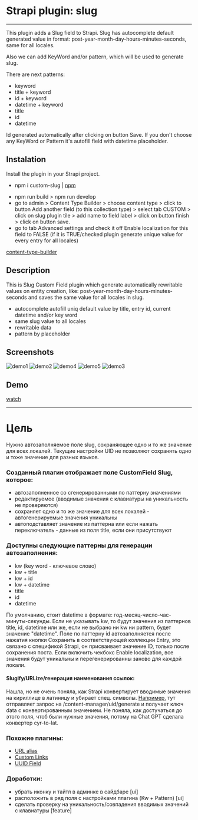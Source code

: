 # Strapi plugin: slug
---
This plugin adds a Slug field to Strapi.
Slug has autocomplete default generated value in format: post-year-month-day-hours-minutes-seconds, same for all locales.

Also we can add KeyWord and/or pattern, which will be used to generate slug.

There are next patterns:

- keyword
- title + keyword
- id + keyword
- datetime + keyword
- title
- id
- datetime 

Id generated automatically after clicking on button Save. If you don't choose any KeyWord or Pattern it's autofill field with datetime placeholder.

## Instalation
Install the plugin in your Strapi project.
- npm i custom-slug | [npm](https://www.npmjs.com/package/custom-slug)
<!-- - in root folder cd config folder and touch plugins.js
  paste this: 

```
    module.exports = {
    // ...
    'slug': {
      enabled: true
    },
    //...
    }
``` -->
- npm run build > npm run develop
- go to admin > Content Type Builder > choose content type > click to button Add another field (to this collection type) > select tab CUSTOM > click on slug plugin tile > add name to field label > click on button finish > click on button save.
- go to tab Advanced settings and check it off Enable localization for this field to FALSE (if it is TRUE/checked plugin generate unique value for every entry for all locales)

[content-type-builder](http://localhost:1337/admin/plugins/content-type-builder/content-types/)


## Description
This is Slug Custom Field plugin which generate automatically rewritable values on entity creation, like: post-year-month-day-hours-minutes-seconds and saves the same value for all locales in slug.
      
- autocomplete autofill uniq default value by title, entry id, current datetime and/or key word 
- same slug value to all locales 
- rewritable data 
- pattern by placeholder

## Screenshots

![demo1](./assets/demo1.jpg)
![demo2](./assets/demo2.jpg)
![demo4](./assets/demo4.jpg)
![demo5](./assets/demo5.jpg)
![demo3](./assets/demo3.jpg)

## Demo
[watch](https://www.veed.io/embed/19187aa4-f152-4325-a50a-3fd62cec9eb4)


---

# Цель

Нужно автозаполняемое поле slug, сохраняющее одно и то же значение для всех локалей. Текущие настройки UID не позволяют сохранять одно и тоже значение для разных языков.

### Созданный плагин отображает поле CustomField Slug, которое:

- автозаполненное со сгенерированными по паттерну значениями
- редактируемое (вводимые значения с клавиатуры на уникальность не проверяются)
- сохраняет одно и то же значение для всех локалей - автогенерируемые значения уникальны
- автоподставляет значение из паттерна или если нажать переключатель - данные из поля title, если они присутствуют 

### Доступны следующие паттерны для генерации автозаполнения:

- kw (key word - ключевое слово)
- kw + title
- kw + id
- kw + datetime
- title
- id
- datetime
  
По умолчанию, стоит datetime в формате: год-месяц-число-час-минуты-секунды. Если не указывать kw, то будут значения из паттернов title, id, datetime или же, если не выбрано ни kw ни pattern, будет значение "datetime".  Поле по паттерну id автозаполняется после нажатия кнопки Сохранить в соответствующей коллекции Entry, это связано с спецификой Strapi, он присваивает значение ID, только после сохранения поста. 
Если включить чекбокс Enable localization, все значения будут уникальны и перегенерированны заново для каждой локали.

#### Slugify/URLize/генерация наименования ссылок:
Нашла, но не очень поняла, как Strapi конвертирует вводимые значения на кириллице в латиницу и убирает спец. символы.
[Например](https://github.com/strapi/strapi/blob/main/packages/core/admin/admin/src/content-manager/components/InputUID/index.js), тут отправляет запрос на /content-manager/uid/generate и получает ключ data с конвертированным значением. Не поняла, как достучаться до этого поля, чтоб были нужные значения, потому на Chat GPT сделала конвертер cyr-to-lat. 


### Похожие плагины:
- [URL alias](https://market.strapi.io/plugins/@strapi-community-strapi-plugin-url-alias)
- [Custom Links](https://market.strapi.io/plugins/strapi-plugin-custom-links)
- [UUID Field](https://market.strapi.io/plugins/@bn-digital-strapi-plugin-field-uuid)

### Доработки:
- убрать иконку и тайтл в админке в сайдбаре [ui]
- расположить в ряд поля с настройками плагина (Kw + Pattern) [ui]
- сделать проверку на уникальность/совпадения вводимых значений с клавиатуры [feature] 